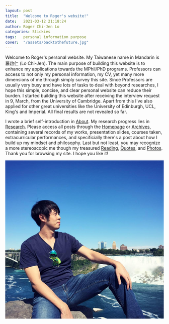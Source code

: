 ```yaml
---
layout: post
title:  "Welcome to Roger's website!"
date:   2021-03-12 21:18:24
author: Roger Chi-Jen Lo
categories: Stickies
tags:	personal information purpose
cover:  "/assets/backtothefuture.jpg"
---
```


Welcome to Roger's personal website. My Taiwanese name in Mandarin is 羅啟仁 (Lo Chi-Jen). The main purpose of building this website is to enhance my applications towards the MPhil/PhD programs. Professors can access to not only my personal information, my CV, yet many more dimensions of me through simply survey this site. Since Professors are usually very busy and have lots of tasks to deal with beyond researches, I hope this simple, concise, and clear personal website can reduce their burden. I started building this website after receiving the interview request in 9, March, from the University of Cambridge. Apart from this I've also applied for other great universities like the University of Edinburgh, UCL, King's and Imperial. All final results are not revealed so far.

I wrote a brief self-introduction in [About]. My research progress lies in [Research]. Please access all posts through the [Homepage] or [Archives], containing several records of my works, presentation slides, courses taken, extracurricular performances, and specificially there's a post about how I build up my mindset and philosophy. Last but not least, you may recognize a more stereoscopic me though my treasured [Reading], [Quotes], and [Photos]. Thank you for browsing my site. I hope you like it!

<a href="/assets/niagarafalls.jpg" data-lightbox="falcon9-large" data-title="Profile photo taken at Niagara Falls, Canada, at 2018">
  <img src="/assets/niagarafalls.jpg" title="Profile photo taken at Niagara Falls, Canada, at 2018">
</a>

[Homepage]: https://rogerlo47.github.io
[About]: https://rogerlo47.github.io/about/
[Archives]: https://rogerlo47.github.io/archives/
[Research]: https://rogerlo47.github.io/researches/
[Reading]: https://rogerlo47.github.io/readings/
[Quotes]: https://rogerlo47.github.io/quotes/
[Photos]: https://rogerlo47.github.io/photos/
